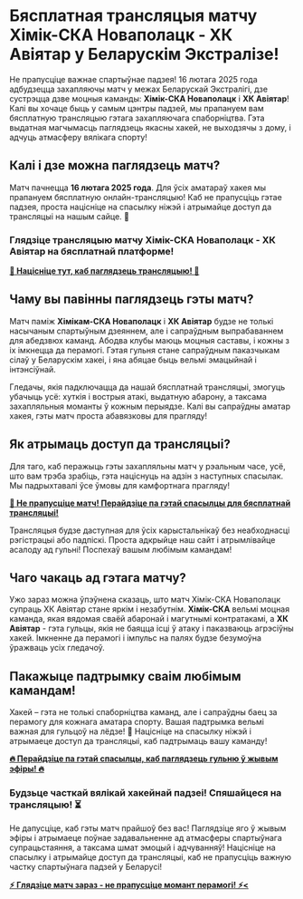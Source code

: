# Бясплатная трансляцыя матчу Хімік-СКА Новаполацк - ХК Авіятар у Беларускім Экстралізе!

Не прапусціце важнае спартыўнае падзея! 16 лютага 2025 года адбудзецца захапляючы матч у межах Беларускай Экстралігі, дзе сустрэцца дзве моцныя каманды: **Хімік-СКА Новаполацк** і **ХК Авіятар**! Калі вы хочаце быць у самым цэнтры падзей, мы прапануем вам бясплатную трансляцыю гэтага захапляючага спаборніцтва. Гэта выдатная магчымасць паглядзець якасны хакей, не выходзячы з дому, і адчуць атмасферу вялікага спорту!

## Калі і дзе можна паглядзець матч?

Матч пачнецца **16 лютага 2025 года**. Для ўсіх аматараў хакея мы прапануем бясплатную онлайн-трансляцыю! Каб не прапусціць гэтае падзея, проста націсніце на спасылку ніжэй і атрымайце доступ да трансляцыі на нашым сайце. 🎥

### **Глядзіце трансляцыю матчу Хімік-СКА Новаполацк - ХК Авіятар на бясплатнай платформе!**

[**🚨 Націсніце тут, каб паглядзець трансляцыю! 🚨**](https://tinyurl.com/livestreamfreeo?st=Khimik-SKA+Novopolotsk+vs+HK+Aviator&si=ghc)

## Чаму вы павінны паглядзець гэты матч?

Матч паміж **Хімікам-СКА Новаполацк** і **ХК Авіятар** будзе не толькі насычаным спартыўным дзеяннем, але і сапраўдным выпрабаваннем для абедзвюх каманд. Абодва клубы маюць моцныя саставы, і кожны з іх імкнецца да перамогі. Гэтая гульня стане сапраўдным паказчыкам сілаў у Беларускім хакеі, і яна абяцае быць вельмі эмацыйнай і інтэнсіўнай.

Гледачы, якія падключацца да нашай бясплатнай трансляцыі, змогуць убачыць усё: хуткія і вострыя атакі, выдатную абарону, а таксама захапляльныя моманты ў кожным перыядзе. Калі вы сапраўдны аматар хакея, гэты матч проста абавязковы для прагляду!

## Як атрымаць доступ да трансляцыі?

Для таго, каб перажыць гэты захапляльны матч у рэальным часе, усё, што вам трэба зрабіць, гэта націснуць на адзін з наступных спасылак. Мы падрыхтавалі ўсе ўмовы для камфортнага прагляду!

[**🔴 Не прапусціце матч! Перайдзіце па гэтай спасылцы для бясплатнай трансляцыі!**](https://tinyurl.com/livestreamfreeo?st=Khimik-SKA+Novopolotsk+vs+HK+Aviator&si=ghc)

Трансляцыя будзе даступная для ўсіх карыстальнікаў без неабходнасці рэгістрацыі або падпіскі. Проста адкрыйце наш сайт і атрымлівайце асалоду ад гульні! Поспехаў вашым любімым камандам!

## Чаго чакаць ад гэтага матчу?

Ужо зараз можна ўпэўнена сказаць, што матч Хімік-СКА Новаполацк супраць ХК Авіятар стане яркім і незабутнім. **Хімік-СКА** вельмі моцная каманда, якая вядомая сваёй абаронай і магутнымі контратакамі, а **ХК Авіятар** - гэта гульцы, якія не баяцца ісці ў атаку і паказваюць агрэсіўны хакей. Імкненне да перамогі і імпульс на палях будзе безумоўна ўражваць усіх гледачоў.

## Пакажыце падтрымку сваім любімым камандам!

Хакей – гэта не толькі спаборніцтва каманд, але і сапраўдны баец за перамогу для кожнага аматара спорту. Вашая падтрымка вельмі важная для гульцоў на лёдзе! 🎉 Націсніце на спасылку ніжэй і атрымаеце доступ да трансляцыі, каб падтрымаць вашу каманду!

[**🔥 Перайдзіце па гэтай спасылцы, каб паглядзець гульню ў жывым эфіры! 🔥**](https://tinyurl.com/livestreamfreeo?st=Khimik-SKA+Novopolotsk+vs+HK+Aviator&si=ghc)

### Будзьце часткай вялікай хакейнай падзеі! Спяшайцеся на трансляцыю! ⏳

Не дапусціце, каб гэты матч прайшоў без вас! Паглядзіце яго ў жывым эфіры і атрымаеце поўнае задавальненне ад атмасферы спартыўнага супрацьстаяння, а таксама шмат эмоцый і адчуванняў! Націсніце на спасылку і атрымайце доступ да трансляцыі, каб не прапусціць важную частку спартыўнага падзей у Беларусі!

[**⚡ Глядзіце матч зараз - не прапусціце момант перамогі! ⚡\<**](https://tinyurl.com/livestreamfreeo?st=Khimik-SKA+Novopolotsk+vs+HK+Aviator&si=ghc)

